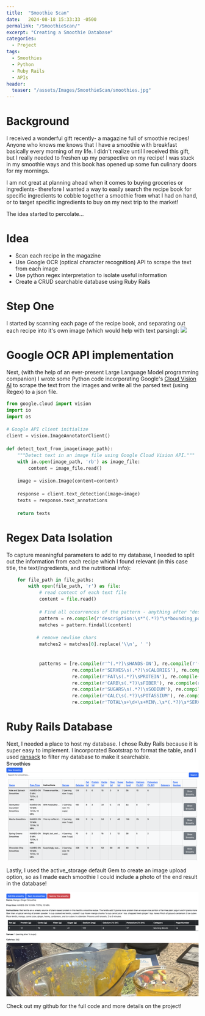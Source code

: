 ```yaml
---
title:  "Smoothie Scan"
date:   2024-08-18 15:33:33 -0500
permalink: "/SmoothieScan/"
excerpt: "Creating a Smoothie Database"
categories:
  - Project
tags:
  - Smoothies
  - Python
  - Ruby Rails
  - APIs
header:
  teaser: "/assets/Images/SmoothieScan/smoothies.jpg"
---
```

# Background
I received a wonderful gift recently- a magazine full of smoothie recipes! Anyone who knows me knows that I have a smoothie with breakfast basically every morning of my life. I didn't realize until I received this gift, but I really needed to freshen up my perspective on my recipe! I was stuck in my smoothie ways and this book has opened up some fun culinary doors for my mornings.

I am not great at planning ahead when it comes to buying groceries or ingredients- therefore I wanted a way to easily search the recipe book for specific ingredients to cobble together a smoothie from what I had on hand, or to target specific ingredients to buy on my next trip to the market!

The idea started to percolate...

# Idea
- Scan each recipe in the magazine
- Use Google OCR (optical character recognition) API to scrape the text from each image
- Use python regex interpretation to isolate useful information
- Create a CRUD searchable database using Ruby Rails

# Step One
I started by scanning each page of the recipe book, and separating out each recipe into it's own image (which would help with text parsing):
<img src="/assets/Images/SmoothieScan/recipe.gif" width="500" height="auto"/>

# Google OCR API implementation
Next, (with the help of an ever-present Large Language Model programming companion) I wrote some Python code incorporating Google's [Cloud Vision AI](https://console.cloud.google.com/apis/library/vision.googleapis.com?hl=en&project=smoothie-scan) to scrape the text from the images and write all the parsed text (using Regex) to a json file.
```python
from google.cloud import vision
import io
import os

# Google API client initialize
client = vision.ImageAnnotatorClient()

def detect_text_from_image(image_path):
    """Detect text in an image file using Google Cloud Vision API."""
    with io.open(image_path, 'rb') as image_file:
        content = image_file.read()

    image = vision.Image(content=content)

    response = client.text_detection(image=image)
    texts = response.text_annotations

    return texts
```

# Regex Data Isolation 
To capture meaningful parameters to add to my database, I needed to split out the information from each recipe which I found relevant (in this case title, the text/ingredients, and the nutritional info):
```python
    for file_path in file_paths:
        with open(file_path, 'r') as file:
            # read content of each text file
            content = file.read()

            # Find all occurrences of the pattern - anything after "description:" and before "bounding_poly"
            pattern = re.compile(r'description:\s*"(.*?)"\s*bounding_poly', re.DOTALL)
            matches = pattern.findall(content)

           # remove newline chars
            matches2 = matches[0].replace('\\n', ' ')


            patterns = [re.compile(r'^(.*?)\sHANDS-ON'), re.compile(r'(HANDS-ON.*?TOTAL\s\d+\sMIN.)'),
                        re.compile(r'SERVES\s(.*?)\sCALORIES'), re.compile(r'CALORIES\s(.*?)\sFAT'),
                        re.compile(r'FAT\s(.*?)\sPROTEIN'), re.compile(r'PROTEIN\s(.*?)\sCARB'),
                        re.compile(r'CARB\s(.*?)\sFIBER'), re.compile(r'FIBER\s(.*?)\sSUGARS'),
                        re.compile(r'SUGARS\s(.*?)\sSODIUM'), re.compile(r'SODIUM\s(.*?)\sCALC'),
                        re.compile(r'CALC\s(.*?)\sPOTASSIUM'), re.compile(r'POTASSIUM\s(.*?DV)'),
                        re.compile(r'TOTAL\s+\d+\s+MIN\.\s*(.*?)\s*SERVES')]
```

# Ruby Rails Database
Next, I needed a place to host my database. I chose Ruby Rails because it is super easy to implement. I incorporated Bootstrap to format the table, and I used [ransack](https://github.com/activerecord-hackery/ransack) to filter my database to make it searchable. 
![recipe_img](/assets/Images/SmoothieScan/smoothie_table.png)

Lastly, I used the active_storage default Gem to create an image upload option, so as I made each smoothie I could include a photo of the end result in the database!

![recipe_img](/assets/Images/SmoothieScan/show_smoothie.png)



Check out my github for the full code and more details on the project!
